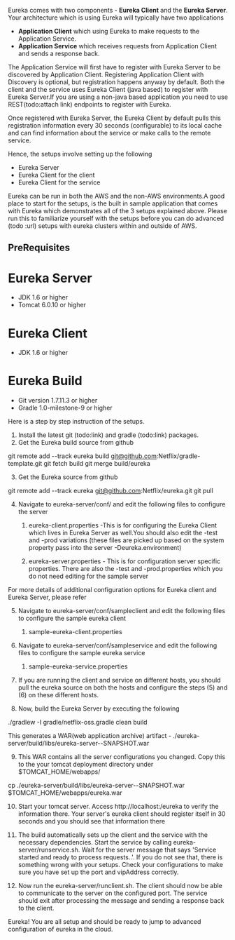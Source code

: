Eureka comes with two components - **Eureka Client** and the **Eureka Server**. Your architecture which is using Eureka will typically have two applications

* **Application Client** which using Eureka to make requests to the Application Service.
* **Application Service** which receives requests from Application Client and sends a response back.

The Application Service will first have to register with Eureka Server to be discovered by Application Client. Registering Application Client with Discovery is optional, but registration happens anyway by default. Both the client and the service uses Eureka Client (java based) to register with Eureka Server.If you are using a non-java based application you need to use REST(todo:attach link) endpoints to register with Eureka.

Once registered with Eureka Server, the Eureka Client by default pulls this registration information every 30 seconds (configurable) to its local cache and can find information about the service or make calls to the remote service.

Hence, the setups involve setting up the following

* Eureka Server
* Eureka Client for the client
* Eureka Client for the service

Eureka can be run in both the AWS and the non-AWS environments.A good place to start for the setups, is the built in sample application that comes with Eureka which demonstrates all of the 3 setups explained above. Please run this to familiarize yourself with the setups before you can do advanced (todo :url) setups with eureka clusters within and outside of AWS.

## PreRequisites

# Eureka Server

* JDK 1.6 or higher 
* Tomcat 6.0.10 or higher

# Eureka Client

* JDK 1.6 or higher

# Eureka Build

* Git version 1.7.11.3 or higher
* Gradle 1.0-milestone-9 or higher

Here is a step by step instruction of the setups.

1) Install the latest git (todo:link) and gradle (todo:link) packages.
2) Get the Eureka build source from github

git remote add --track eureka build git@github.com:Netflix/gradle-template.git
git fetch build
git merge build/eureka

3) Get the Eureka source from github

git remote add --track eureka git@github.com:Netflix/eureka.git
git pull

4) Navigate to eureka-server/conf/ and edit the following files to configure the server
     
     1) eureka-client.properties -This is for configuring the Eureka Client which lives in Eureka Server as well.You should also edit the -test and -prod variations (these files are picked up based on the system property pass into the server -Deureka.environment)

     2) eureka-server.properties - This is for configuration server specific properties. There are also the -test and -prod.properties which you do not need editing for the sample server

For more details of additional configuration options for Eureka client and Eureka Server, please refer <url here>

5) Navigate to eureka-server/conf/sampleclient and edit the following files to configure the sample eureka client
     
     1) sample-eureka-client.properties
     
6) Navigate to eureka-server/conf/sampleservice and edit the following files to configure the sample eureka service
     
     1) sample-eureka-service.properties

7) If you are running the client and service on different hosts, you should pull the eureka source on both the hosts and configure the steps (5) and (6) on these different hosts.

8) Now, build the Eureka Server by executing the following

./gradlew -I gradle/netflix-oss.gradle clean build

This generates a WAR(web application archive) artifact - ./eureka-server/build/libs/eureka-server-<version>-SNAPSHOT.war

9) This WAR contains all the server configurations you changed. Copy this to the your tomcat deployment directory under $TOMCAT_HOME/webapps/ 

cp ./eureka-server/build/libs/eureka-server-<version>-SNAPSHOT.war $TOMCAT_HOME/webapps/eureka.war

10) Start your tomcat server. Access http://localhost:<port>/eureka to verify the information there. Your server's eureka client should register itself in 30 seconds and you should see that information there

11) The build automatically sets up the client and the service with the necessary dependencies. Start the service by calling eureka-server/runservice.sh. Wait for the server message that says 'Service started and ready to process requests..'. If you do not see that, there is something wrong with your setups. Check your configurations to make sure you have set up the port and vipAddress correctly.

12) Now run the eureka-server/runclient.sh. The client should now be able to communicate to the server on the configured port. The service should exit after processing the message and sending a response back to the client.

Eureka! You are all setup and should be ready to jump to advanced configuration of eureka in the cloud.










